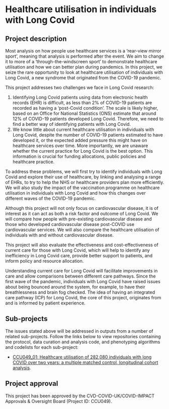 # Healthcare utilisation in individuals with Long Covid

## Project description

Most analysis on how people use healthcare services is a ‘rear-view mirror sport’, meaning that analysis is performed after the event. We aim to change it to more of a ‘through-the-windscreen sport’ to demonstrate healthcare utilisation and how we can better plan during pandemics. In this project, we seize the rare opportunity to look at healthcare utilisation of individuals with Long Covid, a new syndrome that originated from the COVID-19 pandemic. 

This project addresses two challenges we face in Long Covid research:

1.	Identifying Long Covid patients using data from electronic health records (EHR) is difficult, as less than 2% of COVID-19 patients are recorded as having a ‘post-Covid condition’. The scale is likely higher, based on an Office for National Statistics (ONS) estimate that around 12% of COVID-19 patients developed Long Covid. Therefore, we need to find a better way of identifying patients with Long Covid.
2.	We know little about current healthcare utilisation in individuals with Long Covid, despite the number of COVID-19 patients estimated to have developed it, or the expected added pressure this might have on healthcare services over time.  More importantly, we are unaware whether the current practice for Long Covid is the best option. This information is crucial for funding allocations, public policies and healthcare practice.

To address these problems, we will first try to identify individuals with Long Covid and explore their use of healthcare, by linking and analysing a range of EHRs, to try to help the NHS or healthcare providers plan more efficiently. We will also study the impact of the vaccination programme on healthcare utilisation in individuals with Long Covid and how this changes over different waves of the COVID-19 pandemic.

Although this project will not only focus on cardiovascular disease, it is of interest as it can act as both a risk factor and outcome of Long Covid. We will compare how people with pre-existing cardiovascular disease and those who developed cardiovascular disease post-COVID use cardiovascular services. We will also compare the healthcare utilisation of individuals with and without cardiovascular disease. 

This project will also evaluate the effectiveness and cost-effectiveness of current care for those with Long Covid, which will help to identify any inefficiency in Long Covid care, provide better support to patients, and inform policy and resource allocation.

Understanding current care for Long Covid will facilitate improvements in care and allow comparisons between different care pathways. Since the first wave of the pandemic, individuals with Long Covid have raised issues about being bounced around the system, for example, to have their breathlessness and brain fog checked. The idea of having an integrated care pathway (ICP) for Long Covid, the core of this project, originates from and is informed by patient experience.

## Sub-projects

The issues stated above will be addressed in outputs from a number of related sub-projects.  Follow the links below to view repositories containing the protocol, data curation and analysis code, and phenotyping algorithms and codelists for each sub-project:

* [CCU049_01: Healthcare utilisation of 282,080 individuals with long COVID over two years: a multiple matched control, longitudinal cohort analysis](https://github.com/BHFDSC/CCU049_01).

## Project approval

This project has been approved by the CVD-COVID-UK/COVID-IMPACT Approvals & Oversight Board (Project ID: CCU049).
